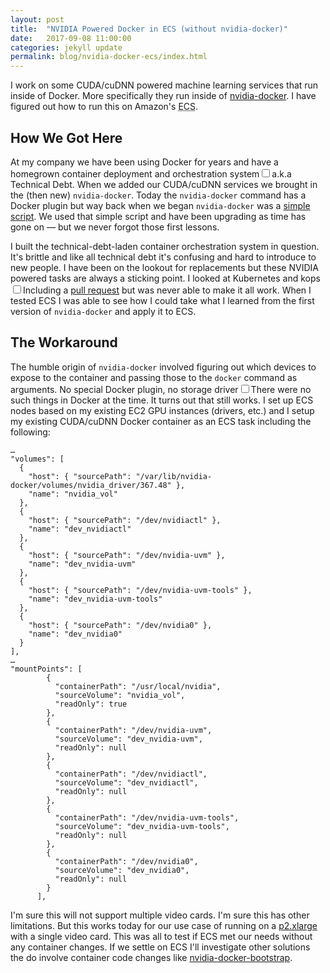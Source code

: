 ```yaml
---
layout: post
title:  "NVIDIA Powered Docker in ECS (without nvidia-docker)"
date:   2017-09-08 11:00:00
categories: jekyll update
permalink: blog/nvidia-docker-ecs/index.html
---
```


I work on some CUDA/cuDNN powered machine learning services that run inside of Docker. More specifically they run inside of [nvidia-docker](https://github.com/NVIDIA/nvidia-docker). I have figured out how to run this on Amazon's <abbr title="EC2 Container Service">ECS</abbr>.

## How We Got Here

At my company we have been using Docker for years and have a homegrown container deployment and orchestration system<label for="sn-demo" class="margin-toggle sidenote-number"></label><input type="checkbox" id="sn-demo" class="margin-toggle"/><span class="sidenote">a.k.a Technical Debt</span>. When we added our CUDA/cuDNN services we brought in the (then new) `nvidia-docker`. Today the `nvidia-docker` command has a Docker plugin but way back when we began `nvidia-docker` was a [simple script](https://github.com/NVIDIA/nvidia-docker/blob/3d774174de0c4174aeab416e9a08415153d14f7e/nvidia-docker). We used that simple script and have been upgrading as time has gone on &mdash; but we never forgot those first lessons.

I built the technical-debt-laden container orchestration system in question. It's brittle and like all technical debt it's confusing and hard to introduce to new people. I have been on the lookout for replacements but these NVIDIA powered tasks are always a sticking point. I looked at Kubernetes and kops<label for="sn-demo" class="margin-toggle sidenote-number"></label><input type="checkbox" id="sn-demo" class="margin-toggle"/><span class="sidenote">Including a [pull request](https://github.com/kubernetes/kops/pull/1931)</span> but was never able to make it all work. When I tested ECS I was able to see how I could take what I learned from the first version of `nvidia-docker` and apply it to ECS.


## The Workaround

The humble origin of `nvidia-docker` involved figuring out which devices to expose to the container and passing those to the `docker` command as arguments. No special Docker plugin, no storage driver<label for="sn-demo" class="margin-toggle sidenote-number"></label><input type="checkbox" id="sn-demo" class="margin-toggle"/><span class="sidenote">There were no such things in Docker at the time</span>. It turns out that still works. I set up ECS nodes based on my existing EC2 GPU instances (drivers, etc.) and I setup my existing CUDA/cuDNN Docker container as an ECS task including the following:

```
…
"volumes": [
  {
    "host": { "sourcePath": "/var/lib/nvidia-docker/volumes/nvidia_driver/367.48" },
    "name": "nvidia_vol"
  },
  {
    "host": { "sourcePath": "/dev/nvidiactl" },
    "name": "dev_nvidiactl"
  },
  {
    "host": { "sourcePath": "/dev/nvidia-uvm" },
    "name": "dev_nvidia-uvm"
  },
  {
    "host": { "sourcePath": "/dev/nvidia-uvm-tools" },
    "name": "dev_nvidia-uvm-tools"
  },
  {
    "host": { "sourcePath": "/dev/nvidia0" },
    "name": "dev_nvidia0"
  }
],
…
"mountPoints": [
        {
          "containerPath": "/usr/local/nvidia",
          "sourceVolume": "nvidia_vol",
          "readOnly": true
        },
        {
          "containerPath": "/dev/nvidia-uvm",
          "sourceVolume": "dev_nvidia-uvm",
          "readOnly": null
        },
        {
          "containerPath": "/dev/nvidiactl",
          "sourceVolume": "dev_nvidiactl",
          "readOnly": null
        },
        {
          "containerPath": "/dev/nvidia-uvm-tools",
          "sourceVolume": "dev_nvidia-uvm-tools",
          "readOnly": null
        },
        {
          "containerPath": "/dev/nvidia0",
          "sourceVolume": "dev_nvidia0",
          "readOnly": null
        }
      ],
```

I'm sure this will not support multiple video cards. I'm sure this has other limitations. But this works today for our use case of running on a [p2.xlarge](https://aws.amazon.com/ec2/instance-types/p2/) with a single video card. This was all to test if ECS met our needs without any container changes. If we settle on ECS I'll investigate other solutions the do involve container code changes like [nvidia-docker-bootstrap](https://github.com/bfolkens/nvidia-docker-bootstrap).
